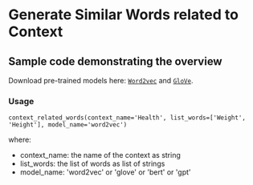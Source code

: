 # Generate Similar Words related to Context

## Sample code demonstrating the overview

Download pre-trained models here: [`Word2vec`](https://drive.google.com/uc?id=1kHrHFShYeWcI8zMnUMYb1B49Mz0DdJA3) and [`GloVe`](https://drive.google.com/uc?id=1IrvvAi0isS5zqekWgS3_KuhN-kDKuDRi).


### Usage

```
context_related_words(context_name='Health', list_words=['Weight', 'Height'], model_name='word2vec')
```

where:
- context_name: the name of the context as string
- list_words: the list of words as list of strings
- model_name: 'word2vec' or 'glove' or 'bert' or 'gpt'

